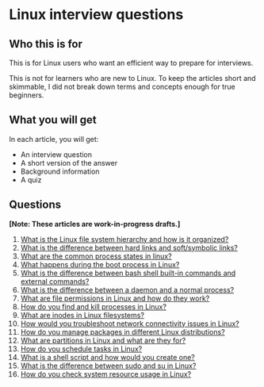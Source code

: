 # Linux interview questions

## Who this is for

This is for Linux users who want an efficient way to prepare for interviews.

This is not for learners who are new to Linux. To keep the articles short and skimmable, I did not break down terms and concepts enough for true beginners.

## What you will get

In each article, you will get:
- An interview question
- A short version of the answer
- Background information
- A quiz

## Questions

**[Note: These articles are work-in-progress drafts.]**

1. [What is the Linux file system hierarchy and how is it organized?](https://github.com/jablonskidev/linux-interview-questions/blob/main/questions/linux-file-system-hierarchy.md)
2. [What is the difference between hard links and soft/symbolic links?](https://github.com/jablonskidev/linux-interview-questions/blob/main/questions/linux-hard-links-soft-or-symbolic-links.md)
3. [What are the common process states in linux?](https://github.com/jablonskidev/linux-interview-questions/blob/main/questions/linux-process-states.md)
4. [What happens during the boot process in Linux?](https://github.com/jablonskidev/linux-interview-questions/blob/main/questions/linux-boot-process.md)
5. [What is the difference between bash shell built-in commands and external commands?](https://github.com/jablonskidev/linux-interview-questions/blob/main/questions/linux-built-in-vs-external-commands.md)
6. [What is the difference between a daemon and a normal process?](https://github.com/jablonskidev/linux-interview-questions/blob/main/questions/linux-daemon-vs-process.md)
7. [What are file permissions in Linux and how do they work?](https://github.com/jablonskidev/linux-interview-questions/blob/main/questions/linux-file-permissions.md)
8. [How do you find and kill processes in Linux?](https://github.com/jablonskidev/linux-interview-questions/blob/main/questions/linux-find-kill-processes.md)
9. [What are inodes in Linux filesystems?](https://github.com/jablonskidev/linux-interview-questions/blob/main/questions/linux-inodes.md)
10. [How would you troubleshoot network connectivity issues in Linux?](https://github.com/jablonskidev/linux-interview-questions/blob/main/questions/linux-network-connectivity.md)
11. [How do you manage packages in different Linux distributions?](https://github.com/jablonskidev/linux-interview-questions/blob/main/questions/linux-package-management.md)
12. [What are partitions in Linux and what are they for?](https://github.com/jablonskidev/linux-interview-questions/blob/main/questions/linux-partitions.md)
13. [How do you schedule tasks in Linux?](https://github.com/jablonskidev/linux-interview-questions/blob/main/questions/linux-schedule-tasks.md)
14. [What is a shell script and how would you create one?](https://github.com/jablonskidev/linux-interview-questions/blob/main/questions/linux-shell-script.md)
15. [What is the difference between sudo and su in Linux?](https://github.com/jablonskidev/linux-interview-questions/blob/main/questions/linux-sudo-vs-su.md)
16. [How do you check system resource usage in Linux?](https://github.com/jablonskidev/linux-interview-questions/blob/main/questions/linux-system-resource-usage.md)
